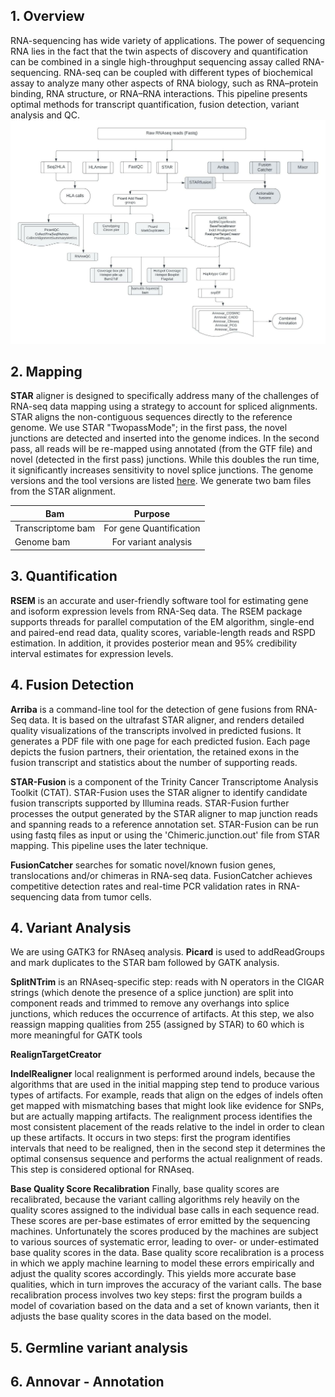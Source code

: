 ## 1. Overview
RNA-sequencing has wide variety of applications. The power of sequencing RNA lies in the fact that the twin aspects of discovery and quantification can be combined in a single high-throughput sequencing assay called RNA-sequencing. RNA-seq can be coupled with different types of biochemical assay to analyze many other aspects of RNA biology, such as RNA–protein binding, RNA structure, or RNA–RNA interactions. This pipeline presents optimal methods for transcript quantification, fusion detection, variant analysis and QC.
![RNA-seq analysis pipeline](rnaseq.jpeg)
## 2. Mapping
**STAR** aligner is designed to specifically address many of the challenges of RNA-seq data mapping using a strategy to account for spliced alignments. STAR aligns the non-contiguous sequences directly to the reference genome. We use STAR "TwopassMode"; in the first pass, the novel junctions are detected and inserted into the genome indices. In the second pass, all reads will be re-mapped using annotated (from the GTF file) and novel (detected in the first pass) junctions. While this doubles the run time, it significantly increases sensitivity to novel splice junctions. The genome versions and the tool versions are listed [here](../resources.md). We generate two bam files from the STAR alignment.


| **Bam**                | **Purpose**                    |
|----------------------- |:------------------------------:|
|Transcriptome bam       |       For gene Quantification  |
| Genome bam             |       For variant analysis     |

## 3. Quantification
**RSEM** is an accurate and user-friendly software tool for estimating gene and isoform expression levels from RNA-Seq data. The RSEM package supports threads for parallel computation of the EM algorithm, single-end and paired-end read data, quality scores, variable-length reads and RSPD estimation. In addition, it provides posterior mean and 95% credibility interval estimates for expression levels. 

## 4. Fusion Detection
**Arriba** is a command-line tool for the detection of gene fusions from RNA-Seq data. It is based on the ultrafast STAR aligner, and renders detailed quality visualizations of the transcripts involved in predicted fusions. It generates a PDF file with one page for each predicted fusion. Each page depicts the fusion partners, their orientation, the retained exons in the fusion transcript and statistics about the number of supporting reads.

**STAR-Fusion** is a component of the Trinity Cancer Transcriptome Analysis Toolkit (CTAT). STAR-Fusion uses the STAR aligner to identify candidate fusion transcripts supported by Illumina reads. STAR-Fusion further processes the output generated by the STAR aligner to map junction reads and spanning reads to a reference annotation set. STAR-Fusion can be run using fastq files as input or using the 'Chimeric.junction.out' file from STAR mapping. This pipeline uses the later technique.

**FusionCatcher** searches for somatic novel/known fusion genes, translocations and/or chimeras in RNA-seq data. FusionCatcher achieves competitive detection rates and real-time PCR validation rates in RNA-sequencing data from tumor cells.

## 4. Variant Analysis

We are using GATK3 for RNAseq analysis. **Picard** is used to addReadGroups and mark duplicates to the STAR bam followed by GATK analysis.

**SplitNTrim** is an RNAseq-specific step: reads with N operators in the CIGAR strings (which denote the presence of a splice junction) are split into component reads and trimmed to remove any overhangs into splice junctions, which reduces the occurrence of artifacts. At this step, we also reassign mapping qualities from 255 (assigned by STAR) to 60 which is more meaningful for GATK tools

**RealignTargetCreator**

**IndelRealigner** local realignment is performed around indels, because the algorithms that are used in the initial mapping step tend to produce various types of artifacts. For example, reads that align on the edges of indels often get mapped with mismatching bases that might look like evidence for SNPs, but are actually mapping artifacts. The realignment process identifies the most consistent placement of the reads relative to the indel in order to clean up these artifacts. It occurs in two steps: first the program identifies intervals that need to be realigned, then in the second step it determines the optimal consensus sequence and performs the actual realignment of reads. This step is considered optional for RNAseq.

**Base Quality Score Recalibration** Finally, base quality scores are recalibrated, because the variant calling algorithms rely heavily on the quality scores assigned to the individual base calls in each sequence read. These scores are per-base estimates of error emitted by the sequencing machines. Unfortunately the scores produced by the machines are subject to various sources of systematic error, leading to over- or under-estimated base quality scores in the data. Base quality score recalibration is a process in which we apply machine learning to model these errors empirically and adjust the quality scores accordingly. This yields more accurate base qualities, which in turn improves the accuracy of the variant calls. The base recalibration process involves two key steps: first the program builds a model of covariation based on the data and a set of known variants, then it adjusts the base quality scores in the data based on the model.

## 5. Germline variant analysis

## 6. Annovar - Annotation

